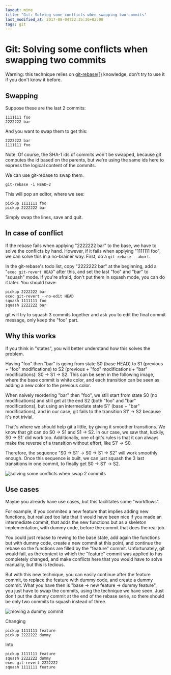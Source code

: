 ```yaml
---
layout: mine
title: "Git: Solving some conflicts when swapping two commits"
last_modified_at: 2017-08-04T22:35:36+02:00
tags: git
---
```


# Git: Solving some conflicts when swapping two commits

Warning: this technique relies on [git-rebase(1)](https://www.kernel.org/pub/software/scm/git/docs/git-rebase.html) knowledge, don't try to use it if you don't know it before.

## Swapping

Suppose these are the last 2 commits:

	1111111 foo
	2222222 bar

And you want to swap them to get this:

	2222222 bar
	1111111 foo

Note: Of course, the SHA-1 ids of commits won't be swapped, because git computes the id based on the parents, but we're using the same ids here to express the logical content of the commits.

We can use git-rebase to swap them.

	git-rebase -i HEAD~2

This will pop an editor, where we see:

	pickup 1111111 foo
	pickup 2222222 bar

Simply swap the lines, save and quit.

## In case of conflict

If the rebase fails when applying "2222222 bar" to the base, we have to solve the conflicts by hand. However, if it fails when applying "1111111 foo", we can solve this in a no-brainer way. First, do a `git-rebase --abort`.

In the git-rebase's todo list, copy "2222222 bar" at the beginning, add a "`exec git-revert HEAD`" after this, and set the last "foo" and "bar" to "squash" mode. If you're afraid, don't put them in squash mode, you can do it later. You should have:

	pickup 2222222 bar
	exec git-revert --no-edit HEAD
	squash 1111111 foo
	squash 2222222 bar

git will try to squash 3 commits together and ask you to edit the final commit message, only keep the "foo" part.

## Why this works

If you think in "states", you will better understand how this solves the problem.

Having "foo" then "bar" is going from state S0 (base HEAD) to S1 (previous + "foo" modifications) to S2 (previous + "foo" modifications + "bar" modifications): S0 -> S1 -> S2.
This can be seen in the following image, where the base commit is white color, and each transition can be seen as adding a new color to the previous color.

When naively reordering "bar" then "foo", we still start from state S0 (no modifications) and still get at the end S2 (both "foo" and "bar" modifications), but using an intermediate state S1' (base + "bar" modifications), and in our case, git fails to the transition S1' -> S2 because it's not trivial.

That's where we should help git a little, by giving it smoother transitions. We know that git can do S0 -> S1 and S1 -> S2. In our case, we saw that, luckily, S0 -> S1' did work too. Additionally, one of git's rules is that it can always make the reverse of a transition without effort, like S1' -> S0.

Therefore, the sequence "S0 -> S1' -> S0 -> S1 -> S2" will work smoothly enough. Once this sequence is built, we can just squash the 3 last transitions in one commit, to finally get S0 -> S1' -> S2.

![solving some conflicts when swap 2 commits](git-swap.png)

## Use cases

Maybe you already have use cases, but this facilitates some "workflows".

For example, if you commited a new feature that implies adding new functions, but realized too late that it would have been nice if you made an intermediate commit, that adds the new functions but as a skeleton implementation, with dummy code, before the commit that does the real job.

You could just rebase to rewing to the base state, add again the functions but with dummy code, create a new commit at this point, and continue the rebase so the functions are filled by the "feature" commit. Unfortunately, git would fail, as the context to which the "feature" commit was applied to has completely changed, and make conflicts here that you would have to solve manually, but this is tedious.

But with this new technique, you can easily continue after the feature commit, to replace the feature with dummy code, and create a dummy commit. What you have then is "base -> new feature -> dummy feature", you just have to swap the commits, using the technique we have seen. Just don't put the dummy commit at the end of the rebase serie, so there should be only two commits to squash instead of three.

![moving a dummy commit](git-dummy.png)

Changing

	pickup 1111111 feature
	pickup 2222222 dummy

Into

	pickup 1111111 feature
	squash 2222222 dummy
	exec git-revert 2222222
	squash 1111111 feature
